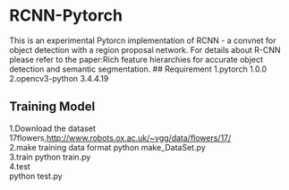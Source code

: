 # RCNN-Pytorch
This is an experimental Pytorcn implementation of RCNN - a convnet for object detection with a region proposal network. For details about R-CNN please refer to the paper:Rich feature hierarchies for accurate object detection and semantic segmentation.  ## Requirement
1.pytorch 1.0.0  
2.opencv3-python 3.4.4.19  
## Training Model  
1.Download the dataset  
   17flowers,http://www.robots.ox.ac.uk/~vgg/data/flowers/17/  
2.make training data format
   python make_DataSet.py  
3.train
   python train.py  
4.test  
   python test.py  
   
  
